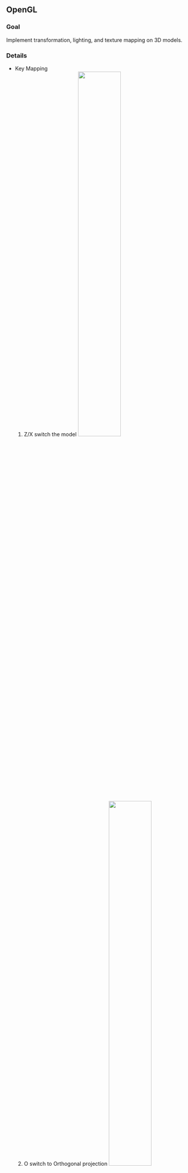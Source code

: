 ## OpenGL
### Goal
Implement transformation, lighting, and texture mapping on 3D models.
### Details
* Key Mapping
    1. Z/X switch the model
        <img src="https://i.imgur.com/WMAgq1b.gif" width=50%>
    2. O switch to Orthogonal projection
        <img src="https://i.imgur.com/CcoOsbJ.png" width=50%>
    3. P switch to NDC Perspective projection
        <img src="https://i.imgur.com/AhaplXh.png" width=50%>
    4. T switch to translation mode
        <img src="https://i.imgur.com/ovcr9pd.gif" width=50%>
    5. S switch to scale mode
        <img src="https://i.imgur.com/Z4cbzlu.gif" width=50%>
    6. R switch to rotation mode
        <img src="https://i.imgur.com/UBs7wse.gif" width=50%>
    7. E switch to translate eye position mode
        <img src="https://i.imgur.com/fSrAb7a.gif" width=50%>
    8. C switch to translate viewing center position mode
        <img src="https://i.imgur.com/msp2EOw.gif" width=50%>
    9. U switch to translate camera up vector position mode
        <img src="https://i.imgur.com/OpjrBqM.gif" width=50%>
    10. L switch between directional/point/spot light
        <img src="https://i.imgur.com/VtECsb9.gif" width=50%>
    11. V switch the texture coordinate addressing mode between mirror/repeat mode
        <img src="https://i.imgur.com/PjHRFo6.gif" width=50%>
    12. G switch the magnification texture filtering mode between nearest/linear sampling
        <img src="https://i.imgur.com/C6Qx9V4.gif" width=50%>
    13. B switch the minification texture filtering mode between nearest/linear_mipmap_linear sampling
        <img src="https://i.imgur.com/ksqwxaB.gif" width=50%>
